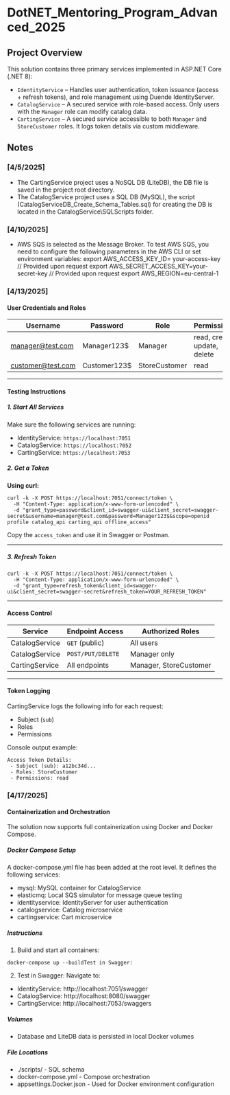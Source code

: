 # DotNET_Mentoring_Program_Advanced_2025

## Project Overview

This solution contains three primary services implemented in ASP.NET Core (.NET 8):

- `IdentityService` – Handles user authentication, token issuance (access + refresh tokens), and role management using Duende IdentityServer.
- `CatalogService` – A secured service with role-based access. Only users with the `Manager` role can modify catalog data.
- `CartingService` – A secured service accessible to both `Manager` and `StoreCustomer` roles. It logs token details via custom middleware.

## Notes

### [4/5/2025]
-   The CartingService project uses a NoSQL DB (LiteDB), the DB file is saved in the project root directory.
-   The CatalogService project uses a SQL DB (MySQL), the script (CatalogServiceDB_Create_Schema_Tables.sql) for creating the DB is located in the CatalogService\SQLScripts folder.


### [4/10/2025]
-   AWS SQS is selected as the Message Broker.
    To test AWS SQS, you need to configure the following parameters in the AWS CLI or set environment variables:
    export AWS_ACCESS_KEY_ID= your-access-key // Provided upon request
    export AWS_SECRET_ACCESS_KEY=your-secret-key // Provided upon request
    export AWS_REGION=eu-central-1

### [4/13/2025]

#### User Credentials and Roles

| Username              | Password       | Role          | Permissions                   |
|-----------------------|----------------|---------------|-------------------------------|
| manager@test.com      | Manager123$    | Manager       | read, create, update, delete  |
| customer@test.com     | Customer123$   | StoreCustomer | read                          |

---

#### Testing Instructions

##### 1. Start All Services

Make sure the following services are running:

- IdentityService: `https://localhost:7051`
- CatalogService: `https://localhost:7052`
- CartingService: `https://localhost:7053`

##### 2. Get a Token

**Using curl:**

```
curl -k -X POST https://localhost:7051/connect/token \
  -H "Content-Type: application/x-www-form-urlencoded" \
  -d "grant_type=password&client_id=swagger-ui&client_secret=swagger-secret&username=manager@test.com&password=Manager123$&scope=openid profile catalog_api carting_api offline_access"
```

Copy the `access_token` and use it in Swagger or Postman.

---

##### 3. Refresh Token

```
curl -k -X POST https://localhost:7051/connect/token \
  -H "Content-Type: application/x-www-form-urlencoded" \
  -d "grant_type=refresh_token&client_id=swagger-ui&client_secret=swagger-secret&refresh_token=YOUR_REFRESH_TOKEN"
```

---

#### Access Control

| Service        | Endpoint Access              | Authorized Roles       |
|----------------|-------------------------------|-------------------------|
| CatalogService | `GET` (public)                | All users               |
| CatalogService | `POST/PUT/DELETE`             | Manager only            |
| CartingService | All endpoints                 | Manager, StoreCustomer  |

---

#### Token Logging

CartingService logs the following info for each request:

- Subject (`sub`)
- Roles
- Permissions

Console output example:

```
Access Token Details:
 - Subject (sub): a12bc34d...
 - Roles: StoreCustomer
 - Permissions: read
```

### [4/17/2025]

#### Containerization and Orchestration

The solution now supports full containerization using Docker and Docker Compose.

##### Docker Compose Setup

A docker-compose.yml file has been added at the root level. It defines the following services:
- mysql: MySQL container for CatalogService
- elasticmq: Local SQS simulator for message queue testing
- identityservice: IdentityServer for user authentication
- catalogservice: Catalog microservice
- cartingservice: Cart microservice

##### Instructions
1. Build and start all containers:
```
docker-compose up --buildTest in Swagger:
```
2. Test in Swagger:
Navigate to:
- IdentityService: http://localhost:7051/swagger
- CatalogService: http://localhost:8080/swagger
- CartingService: http://localhost:7053/swaggers

##### Volumes
- Database and LiteDB data is persisted in local Docker volumes

##### File Locations
- ./scripts/ - SQL schema
- docker-compose.yml - Compose orchestration
- appsettings.Docker.json - Used for Docker environment configuration
